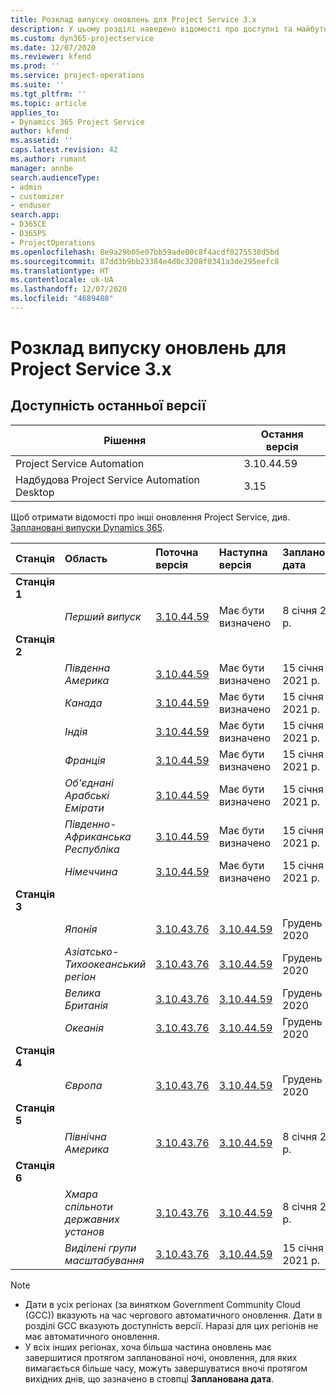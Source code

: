 ```yaml
---
title: Розклад випуску оновлень для Project Service 3.x
description: У цьому розділі наведено відомості про доступні та майбутні випуски Dynamics 365 Project Service Automation.
ms.custom: dyn365-projectservice
ms.date: 12/07/2020
ms.reviewer: kfend
ms.prod: ''
ms.service: project-operations
ms.suite: ''
ms.tgt_pltfrm: ''
ms.topic: article
applies_to:
- Dynamics 365 Project Service
author: kfend
ms.assetid: ''
caps.latest.revision: 42
ms.author: rumant
manager: annbe
search.audienceType:
- admin
- customizer
- enduser
search.app:
- D365CE
- D365PS
- ProjectOperations
ms.openlocfilehash: 8e9a29b05e07bb59ade00c8f4acdf0275538d5bd
ms.sourcegitcommit: 87dd3b9bb23384e4d0c3208f0341a3de295eefc8
ms.translationtype: HT
ms.contentlocale: uk-UA
ms.lasthandoff: 12/07/2020
ms.locfileid: "4689480"
---
```

# <a name="update-release-schedule-for-project-service-3x"></a>Розклад випуску оновлень для Project Service 3.x

## <a name="latest-version-availability"></a>Доступність останньої версії

| Рішення  | Остання версія |
|-------|----|
| Project Service Automation    | 3.10.44.59 |
| Надбудова Project Service Automation Desktop                | 3.15          |

Щоб отримати відомості про інші оновлення Project Service, див. [Заплановані випуски Dynamics 365](https://docs.microsoft.com/dynamics365/release-plans/). 

| Станція  | Область | Поточна версія | Наступна версія |  Запланована дата
| :---   | :---   | :---   | :---   |:---   |         
|<strong>Станція 1</strong> | |  |  | |
| | <i>Перший випуск</i> | [3.10.44.59](whats-new-ur-26.md) | Має бути визначено | 8 січня 2021 р.
|<strong>Станція 2</strong> | |  |  | |
| | <i>Південна Америка</i> | [3.10.44.59](whats-new-ur-26.md) | Має бути визначено | 15 січня 2021 р.
| | <i>Канада</i> | [3.10.44.59](whats-new-ur-26.md) | Має бути визначено | 15 січня 2021 р.
| | <i>Індія</i> | [3.10.44.59](whats-new-ur-26.md) | Має бути визначено | 15 січня 2021 р.
| | <i>Франція</i> | [3.10.44.59](whats-new-ur-26.md) | Має бути визначено | 15 січня 2021 р.
| | <i>Об'єднані Арабські Емірати</i> | [3.10.44.59](whats-new-ur-26.md) | Має бути визначено | 15 січня 2021 р.
| | <i>Південно-Африканська Республіка</i> | [3.10.44.59](whats-new-ur-26.md) | Має бути визначено | 15 січня 2021 р.
| | <i>Німеччина</i> | [3.10.44.59](whats-new-ur-26.md) | Має бути визначено | 15 січня 2021 р.
|<strong>Станція 3</strong> | |  |  | |
| | <i>Японія</i> | [3.10.43.76](whats-new-ur-25.md) | [3.10.44.59](whats-new-ur-26.md) | Грудень 11, 2020
| | <i>Азіатсько-Тихоокеанський регіон</i> | [3.10.43.76](whats-new-ur-25.md) | [3.10.44.59](whats-new-ur-26.md) | Грудень 11, 2020
| | <i>Велика Британія</i> | [3.10.43.76](whats-new-ur-25.md) | [3.10.44.59](whats-new-ur-26.md) | Грудень 11, 2020
| | <i>Океанія</i> | [3.10.43.76](whats-new-ur-25.md) | [3.10.44.59](whats-new-ur-26.md) | Грудень 11, 2020
|<strong>Станція 4</strong> | |  |  | |
| | <i>Європа</i> | [3.10.43.76](whats-new-ur-25.md) | [3.10.44.59](whats-new-ur-26.md) | Грудень 18, 2020
|<strong>Станція 5</strong> | |  |  | |
| | <i>Північна Америка</i> | [3.10.43.76](whats-new-ur-25.md) | [3.10.44.59](whats-new-ur-26.md) | 8 січня 2021 р.
|<strong>Станція 6</strong> | |  |  | |
| | <i>Хмара спільноти державних установ</i> | [3.10.43.76](whats-new-ur-25.md) | [3.10.44.59](whats-new-ur-26.md) | 8 січня 2021 р.
| | <i>Виділені групи масштабування</i> | [3.10.43.76](whats-new-ur-25.md) | [3.10.44.59](whats-new-ur-26.md) | 15 січня 2021 р.

>[!Note]
> - Дати в усіх регіонах (за винятком Government Community Cloud (GCC)) вказують на час чергового автоматичного оновлення. Дати в розділі GCC вказують доступність версії. Наразі для цих регіонів не має автоматичного оновлення.
> - У всіх інших регіонах, хоча більша частина оновлень має завершитися протягом запланованої ночі, оновлення, для яких вимагається більше часу, можуть завершуватися вночі протягом вихідних днів, що зазначено в стовпці **Запланована дата**.
